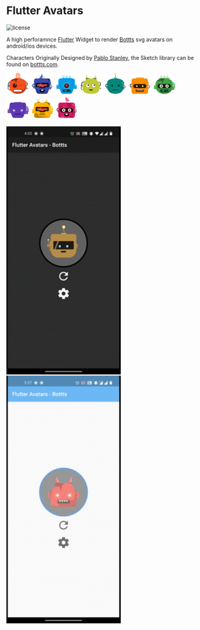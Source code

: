 # Flutter Avatars
![license](https://img.shields.io/npm/l/@dicebear/avatars-bottts-sprites.svg?style=flat-square)

A high perforamnce [Flutter](https://flutter.dev/) Widget to render [Bottts](https://bottts.com/) svg avatars on android/ios devices.

Characters Originally Designed by [Pablo Stanley](https://twitter.com/pablostanley), the Sketch library can be found on
[bottts.com](https://bottts.com/).

<p>
    <img src="example/samples/1.svg" width="60" />
    <img src="example/samples/2.svg" width="60" />
    <img src="example/samples/3.svg" width="60" />
    <img src="example/samples/4.svg" width="60" />
    <img src="example/samples/5.svg" width="60" />
    <img src="example/samples/6.svg" width="60" />
    <img src="example/samples/7.svg" width="60" />
    <img src="example/samples/8.svg" width="60" />
    <img src="example/samples/9.svg" width="60" />
    <img src="example/samples/10.svg" width="60" />
</p>

<p>
    <img src="example/samples/dark-theme.gif" width="300" />
    <img src="example/samples/light-theme.gif" width="300" />    
</p>
